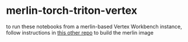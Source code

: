 # merlin-torch-triton-vertex

to run these notebooks from a merlin-based Vertex Workbench instance, follow instructions in [this other repo](https://github.com/tottenjordan/merlin-imgs-4-vertex-wrkbnch) to build the merlin image
